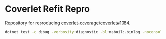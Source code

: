 # Coverlet Refit Repro

Repository for reproducing [coverlet-coverage/coverlet#1084](https://github.com/coverlet-coverage/coverlet/issues/1084).

```cmd
dotnet test -c debug -verbosity:diagnostic -bl:msbuild.binlog -noconsolelogger
```
